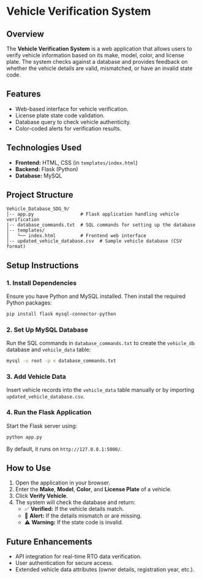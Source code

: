 # Vehicle Verification System

## Overview
The **Vehicle Verification System** is a web application that allows users to verify vehicle information based on its make, model, color, and license plate. The system checks against a database and provides feedback on whether the vehicle details are valid, mismatched, or have an invalid state code.

## Features
- Web-based interface for vehicle verification.
- License plate state code validation.
- Database query to check vehicle authenticity.
- Color-coded alerts for verification results.

## Technologies Used
- **Frontend:** HTML, CSS (in `templates/index.html`)
- **Backend:** Flask (Python)
- **Database:** MySQL

## Project Structure
```
Vehicle_Database_SDG_9/
│-- app.py                 # Flask application handling vehicle verification
│-- database_commands.txt  # SQL commands for setting up the database
│-- templates/
│   └── index.html         # Frontend web interface
│-- updated_vehicle_database.csv  # Sample vehicle database (CSV format)
```

## Setup Instructions

### 1. Install Dependencies
Ensure you have Python and MySQL installed. Then install the required Python packages:
```sh
pip install flask mysql-connector-python
```

### 2. Set Up MySQL Database
Run the SQL commands in `database_commands.txt` to create the `vehicle_db` database and `vehicle_data` table:
```sh
mysql -u root -p < database_commands.txt
```

### 3. Add Vehicle Data
Insert vehicle records into the `vehicle_data` table manually or by importing `updated_vehicle_database.csv`.

### 4. Run the Flask Application
Start the Flask server using:
```sh
python app.py
```
By default, it runs on `http://127.0.0.1:5000/`.

## How to Use
1. Open the application in your browser.
2. Enter the **Make**, **Model**, **Color**, and **License Plate** of a vehicle.
3. Click **Verify Vehicle**.
4. The system will check the database and return:
   - ✅ **Verified:** If the vehicle details match.
   - 🚨 **Alert:** If the details mismatch or are missing.
   - ⚠️ **Warning:** If the state code is invalid.

## Future Enhancements
- API integration for real-time RTO data verification.
- User authentication for secure access.
- Extended vehicle data attributes (owner details, registration year, etc.).


